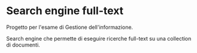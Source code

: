 # Search engine full-text
Progetto per l'esame di Gestione dell'informazione.

Search engine che permette di eseguire ricerche full-text su una collection di documenti.
